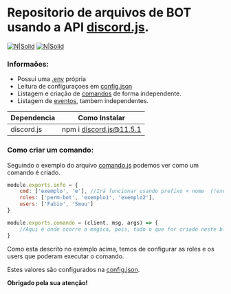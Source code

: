 # Repositorio de arquivos de BOT usando a API [discord.js](https://discord.js.org/#/docs/main/stable/general/welcome).

[![N|Solid](https://cdn.discordapp.com/attachments/631607183301148672/724397007170568313/paypal.png)](https://www.paypal.com/cgi-bin/webscr?cmd=_donations&business=fabinhoec2210@gmail.com&item_name=F%C3%A1bio&currency_code=BRL)  [![N|Solid](https://cdn.discordapp.com/attachments/631607183301148672/724397005543178270/picpay.png)](https://app.picpay.com/user/smuu)

### Informaões:
- Possui uma [.env](/handler/core/env.js) própria
- Leitura de configuraçoes em [config.json](/handler/config.json)
- Listagem e criação de [comandos](/handler/comandos/Exemplo/comando.js) de forma independente.
- Listagem de [eventos](/handler/eventos/ready.js), tambem independentes.



| Dependencia | Como Instalar |
| - | - |
| discord.js | npm i discord.js@11.5.1

### Como criar um comando:
Seguindo o exemplo do arquivo [comando.js](/handler/comandos/Exemplo/comando.js) podemos ver como um comando é criado.

```js
module.exports.info = {
    cmd: ['exemplo', 'e'], //Irá funcionar usando prefixo + nome  (!exemplo ou !e)
    roles: ['perm-bot', 'exemplo1', 'exemplo2'],
    users: ['Fabio', 'Smuu']
}

module.exports.comando = (client, msg, args) => {
    //Aqui é onde ocorre a magica, pois, tudo o que for criado neste bloco será executado ao chamar o comando.
}
```

Como esta descrito no exemplo acima, temos de configurar as roles e os users que poderam executar o comando.

Estes valores são configurados na [config.json](/handler/config.json).

**Obrigado pela sua atenção!**

